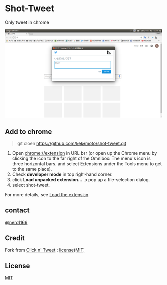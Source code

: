 # Shot-Tweet

Only tweet in chrome

  ![screen shot](./screenshot.png)

## Add to chrome

> git cloen https://github.com/kekemoto/shot-tweet.git

1. Open [chrome://extension](chrome://extension) in URL bar (or open up the Chrome menu by clicking the icon to the far right of the Omnibox:  The menu's icon is three horizontal bars. and select Extensions under the Tools menu to get to the same place). 
1. Check __developer mode__ in top right-hand corner. 
1. click __Load unpacked extension...__ to pop up a file-selection dialog.
1. select shot-tweet.

For more details, see [Load the extension](https://developer.chrome.com/extensions/getstarted#unpacked).

## contact
[@nero1166](https://twitter.com/nero1166)

## Credit
Fork from [Click n' Tweet](https://github.com/dciccale/click-n-tweet) : [license(MIT)](https://github.com/dciccale/click-n-tweet/blob/master/LICENSE.txt)

## License
[MIT](./LICENSE.txt)
